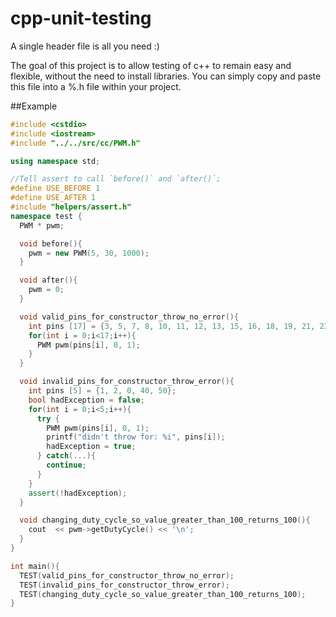 cpp-unit-testing
================

A single header file is all you need :)

The goal of this project is to allow testing of c++ to remain easy and flexible, without the need to install libraries.  You can simply copy and paste this file into a %.h file within your project.

##Example
````cpp
#include <cstdio>
#include <iostream>
#include "../../src/cc/PWM.h"

using namespace std;

//Tell assert to call `before()` and `after()`;
#define USE_BEFORE 1
#define USE_AFTER 1
#include "helpers/assert.h"
namespace test {
  PWM * pwm;

  void before(){
    pwm = new PWM(5, 30, 1000);
  }

  void after(){
    pwm = 0;
  }

  void valid_pins_for_constructor_throw_no_error(){
    int pins [17] = {3, 5, 7, 8, 10, 11, 12, 13, 15, 16, 18, 19, 21, 22, 23, 24, 26};
    for(int i = 0;i<17;i++){
      PWM pwm(pins[i], 0, 1);
    }
  }

  void invalid_pins_for_constructor_throw_error(){
    int pins [5] = {1, 2, 0, 40, 50};
    bool hadException = false;
    for(int i = 0;i<5;i++){
      try {
        PWM pwm(pins[i], 0, 1);
        printf("didn't throw for: %i", pins[i]);
        hadException = true;
      } catch(...){
        continue;
      }
    }
    assert(!hadException);
  }

  void changing_duty_cycle_so_value_greater_than_100_returns_100(){
    cout  << pwm->getDutyCycle() << '\n';
  }
}

int main(){
  TEST(valid_pins_for_constructor_throw_no_error);
  TEST(invalid_pins_for_constructor_throw_error);
  TEST(changing_duty_cycle_so_value_greater_than_100_returns_100);
}
````
